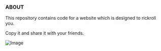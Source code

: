 ### ABOUT

This repository contains code for a website which is designed to rickroll you.

Copy it and share it with your friends.

![Image](https://th.bing.com/th/id/OIP.8RbMSuievtFY9lyh-m78dQHaGF?pid=ImgDet&rs=1)
